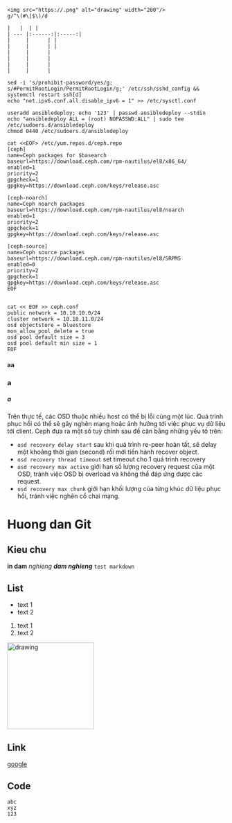     <img src="https://.png" alt="drawing" width="200"/>
    g/^\(#\|$\)/d

    |   |  | |
    | --- |:------:|:-----:|
    |     |      | |
    |     |      | |
    |     |      |
    |     |      |
    |     |      |
    |     |      |
    
    sed -i 's/prohibit-password/yes/g; s/#PermitRootLogin/PermitRootLogin/g;' /etc/ssh/sshd_config && systemctl restart ssh[d]
    echo "net.ipv6.conf.all.disable_ipv6 = 1" >> /etc/sysctl.conf
    
    useradd ansibledeploy; echo '123' | passwd ansibledeploy --stdin
    echo "ansibledeploy ALL = (root) NOPASSWD:ALL" | sudo tee /etc/sudoers.d/ansibledeploy
    chmod 0440 /etc/sudoers.d/ansibledeploy
    
    cat <<EOF> /etc/yum.repos.d/ceph.repo
    [ceph]
    name=Ceph packages for $basearch
    baseurl=https://download.ceph.com/rpm-nautilus/el8/x86_64/
    enabled=1
    priority=2
    gpgcheck=1
    gpgkey=https://download.ceph.com/keys/release.asc

    [ceph-noarch]
    name=Ceph noarch packages
    baseurl=https://download.ceph.com/rpm-nautilus/el8/noarch
    enabled=1
    priority=2
    gpgcheck=1
    gpgkey=https://download.ceph.com/keys/release.asc

    [ceph-source]
    name=Ceph source packages
    baseurl=https://download.ceph.com/rpm-nautilus/el8/SRPMS
    enabled=0
    priority=2
    gpgcheck=1
    gpgkey=https://download.ceph.com/keys/release.asc
    EOF
    
    
    cat << EOF >> ceph.conf
    public network = 10.10.10.0/24
    cluster network = 10.10.11.0/24
    osd objectstore = bluestore
    mon_allow_pool_delete = true
    osd pool default size = 3
    osd pool default min size = 1
    EOF

#### aa
### a
##### a

Trên thực tế, các OSD thuộc nhiều host có thể bị lỗi cùng một lúc. Quá trình phục hồi có thể sẽ gây nghẽn mạng hoặc ảnh hưởng tới việc phục vụ dữ liệu tới client. Ceph đưa ra một số tuỳ chỉnh sau để cân bằng những yếu tố trên:
- `osd recovery delay start` sau khi quá trình re-peer hoàn tất, sẽ delay một khoảng thời gian (second) rồi mới tiến hành recover object.
- `osd recovery thread timeout` set timeout cho 1 quá trình recovery
- `osd recovery max active` giới hạn số lượng recovery request của một OSD, tránh việc OSD bị overload và không thể đáp ứng được các request.
- `osd recovery max chunk` giới hạn khối lượng của từng khúc dữ liệu phục hồi, tránh việc nghẽn cổ chai mạng.  
# Huong dan Git
## Kieu chu
**in dam**
_nghieng_
**_dam nghieng_**
`test markdown`

## List
- text 1
- text 2
1. text 1
2. text 2

<img src="https://upload.wikimedia.org/wikipedia/commons/thumb/9/9b/RAID_0.svg/800px-RAID_0.svg.png" alt="drawing" width="200"/>

## Link
[google](https://google.com)

## Code
```
abc
xyz
123
```
